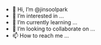 - 👋 Hi, I’m @jinsoolpark
- 👀 I’m interested in ...
- 🌱 I’m currently learning ...
- 💞️ I’m looking to collaborate on ...
- 📫 How to reach me ...

<!---
jinsoolpark/jinsoolpark is a ✨ special ✨ repository because its `README.md` (this file) appears on your GitHub profile.
You can click the Preview link to take a look at your changes.
--->
